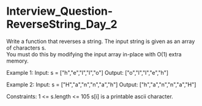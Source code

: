 # Interview_Question-ReverseString_Day_2
Write a function that reverses a string. The input string is given as an array of characters s.  
You must do this by modifying the input array in-place with O(1) extra memory.

Example 1:
Input: s = ["h","e","l","l","o"]
Output: ["o","l","l","e","h"]

Example 2:
Input: s = ["H","a","n","n","a","h"]
Output: ["h","a","n","n","a","H"]
 

Constraints:
1 <= s.length <= 105
s[i] is a printable ascii character.

